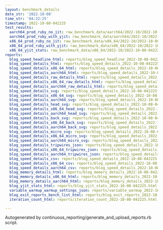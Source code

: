 ```yaml
---
layout: benchmark_details
date_str: '2022-10-08'
time_str: '04:22:25'
timestamp: 2022-10-08-042225
test_results:
  aarch64_prod_ruby_no_jit: raw_benchmark_data/aarch64/2022-10/2022-10-08-042225_basic_benchmark_aarch64_prod_ruby_no_jit.json
  aarch64_prod_ruby_with_yjit: raw_benchmark_data/aarch64/2022-10/2022-10-08-042225_basic_benchmark_aarch64_prod_ruby_with_yjit.json
  x86_64_prod_ruby_no_jit: raw_benchmark_data/x86_64/2022-10/2022-10-08-042225_basic_benchmark_x86_64_prod_ruby_no_jit.json
  x86_64_prod_ruby_with_yjit: raw_benchmark_data/x86_64/2022-10/2022-10-08-042225_basic_benchmark_x86_64_prod_ruby_with_yjit.json
  x86_64_yjit_stats: raw_benchmark_data/x86_64/2022-10/2022-10-08-042225_basic_benchmark_x86_64_yjit_stats.json
reports:
  blog_speed_headline_html: reports/blog_speed_headline_2022-10-08-042225.html
  blog_speed_details_html: reports/blog_speed_details_2022-10-08-042225.html
  blog_speed_details_x86_64_html: reports/blog_speed_details_2022-10-08-042225.x86_64.html
  blog_speed_details_aarch64_html: reports/blog_speed_details_2022-10-08-042225.aarch64.html
  blog_speed_details_raw_details_html: reports/blog_speed_details_2022-10-08-042225.raw_details.html
  blog_speed_details_x86_64_raw_details_html: reports/blog_speed_details_2022-10-08-042225.x86_64.raw_details.html
  blog_speed_details_aarch64_raw_details_html: reports/blog_speed_details_2022-10-08-042225.aarch64.raw_details.html
  blog_speed_details_svg: reports/blog_speed_details_2022-10-08-042225.svg
  blog_speed_details_x86_64_svg: reports/blog_speed_details_2022-10-08-042225.x86_64.svg
  blog_speed_details_aarch64_svg: reports/blog_speed_details_2022-10-08-042225.aarch64.svg
  blog_speed_details_head_svg: reports/blog_speed_details_2022-10-08-042225.head.svg
  blog_speed_details_x86_64_head_svg: reports/blog_speed_details_2022-10-08-042225.x86_64.head.svg
  blog_speed_details_aarch64_head_svg: reports/blog_speed_details_2022-10-08-042225.aarch64.head.svg
  blog_speed_details_back_svg: reports/blog_speed_details_2022-10-08-042225.back.svg
  blog_speed_details_x86_64_back_svg: reports/blog_speed_details_2022-10-08-042225.x86_64.back.svg
  blog_speed_details_aarch64_back_svg: reports/blog_speed_details_2022-10-08-042225.aarch64.back.svg
  blog_speed_details_micro_svg: reports/blog_speed_details_2022-10-08-042225.micro.svg
  blog_speed_details_x86_64_micro_svg: reports/blog_speed_details_2022-10-08-042225.x86_64.micro.svg
  blog_speed_details_aarch64_micro_svg: reports/blog_speed_details_2022-10-08-042225.aarch64.micro.svg
  blog_speed_details_tripwires_json: reports/blog_speed_details_2022-10-08-042225.tripwires.json
  blog_speed_details_x86_64_tripwires_json: reports/blog_speed_details_2022-10-08-042225.x86_64.tripwires.json
  blog_speed_details_aarch64_tripwires_json: reports/blog_speed_details_2022-10-08-042225.aarch64.tripwires.json
  blog_speed_details_csv: reports/blog_speed_details_2022-10-08-042225.csv
  blog_speed_details_x86_64_csv: reports/blog_speed_details_2022-10-08-042225.x86_64.csv
  blog_speed_details_aarch64_csv: reports/blog_speed_details_2022-10-08-042225.aarch64.csv
  blog_memory_details_html: reports/blog_memory_details_2022-10-08-042225.html
  blog_memory_details_x86_64_html: reports/blog_memory_details_2022-10-08-042225.x86_64.html
  blog_memory_details_aarch64_html: reports/blog_memory_details_2022-10-08-042225.aarch64.html
  blog_yjit_stats_html: reports/blog_yjit_stats_2022-10-08-042225.html
  variable_warmup_warmup_settings_json: reports/variable_warmup_2022-10-08-042225.warmup_settings.json
  blog_exit_reports_bench_list_html: reports/blog_exit_reports_2022-10-08-042225.bench_list.html
  iteration_count_html: reports/iteration_count_2022-10-08-042225.html

---
```

Autogenerated by continuous_reporting/generate_and_upload_reports.rb script.
